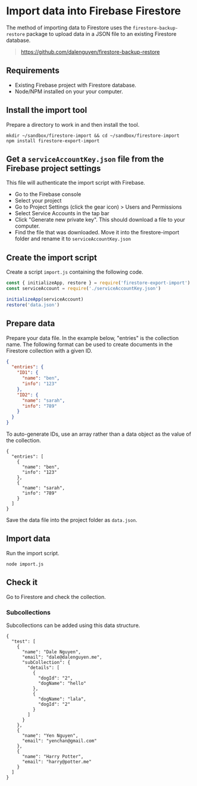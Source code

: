 # Import data into Firebase Firestore

The method of importing data to Firestore uses the `firestore-backup-restore` package to upload data in a JSON file to an existing Firestore database.

> https://github.com/dalenguyen/firestore-backup-restore



## Requirements

- Existing Firebase project with Firestore database. 
- Node/NPM installed on your your computer.



## Install the import tool

Prepare a directory to work in and then install the tool.

```
mkdir ~/sandbox/firestore-import && cd ~/sandbox/firestore-import
npm install firestore-export-import
```



## Get a `serviceAccountKey.json` file from the Firebase project settings

This file will authenticate the import script with Firebase.

- Go to the Firebase console
- Select your project
- Go to Project Settings (click the gear icon) > Users and Permissions
- Select Service Accounts in the tap bar
- Click "Generate new private key". This should download a file to your computer. 
- Find the file that was downloaded. Move it into the firestore-import folder and rename it to `serviceAccountKey.json`



## Create the import script

Create a script `import.js` containing the following code. 

```javascript
const { initializeApp, restore } = require('firestore-export-import')
const serviceAccount = require('./serviceAccountKey.json')

initializeApp(serviceAccount)
restore('data.json')
```

## Prepare data

Prepare your data file. In the example below, "entries" is the collection name. The following format can be used to create documents in the Firestore collection with a given ID.

```json
{
  "entries": {
    "ID1": {
      "name": "ben",
      "info": "123"
    },
    "ID2": {
      "name": "sarah",
      "info": "789"
    }
  }
}
```

To auto-generate IDs, use an array rather than a data object as the value of the collection.

```
{
  "entries": [
    {
      "name": "ben",
      "info": "123"
    },
    {
      "name": "sarah",
      "info": "789"
    }
  ]
}
```


Save the data file into the project folder as `data.json`.


## Import data

Run the import script.

```
node import.js
```


## Check it

Go to Firestore and check the collection. 


### Subcollections

Subcollections can be added using this data structure.
```
{
  "test": [
    {
      "name": "Dale Nguyen",
      "email": "dale@dalenguyen.me",
      "subCollection": {
        "details": [
          {
            "dogId": "2",
            "dogName": "hello"
          },
          {
            "dogName": "lala",
            "dogId": "2"
          }
        ]
      }
    },
    {
      "name": "Yen Nguyen",
      "email": "yenchan@gmail.com"
    },
    {
      "name": "Harry Potter",
      "email": "harry@potter.me"
    }
  ]
}
```
